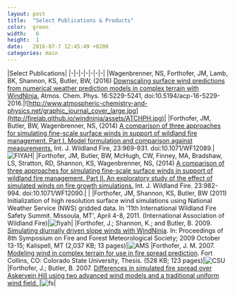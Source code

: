 ```yaml
---
layout: post
title:  "Select Publications & Products"
color:  green
width:   6 
height:  1
date:   2016-07-7 12:45:49 +0200
categories: main
---
```


|Select Publications|
|-|-|-|-|-|-|-|
|Wagenbrenner, NS, Forthofer, JM, Lamb, BK, Shannon, KS, Butler, BW, (2016) [Downscaling surface wind predictions from numerical weather prediction models in complex terrain with WindNinja.](http://www.atmos-chem-phys.net/16/5229/2016/acp-16-5229-2016.pdf) Atmos. Chem. Phys. 16:5229-5241, doi:10.5194/acp-16-5229-2016.|![http://www.atmospheric-chemistry-and-physics.net/graphic_journal_cover_large.jpg](http://firelab.github.io/windninja/assets/ATCHPH.jpg)|
|Forthofer, JM, Butler, BW, Wagenbrenner, NS, (2014) [A comparison of three approaches for simulating fine-scale surface winds in support of wildland fire management. Part I. Model formulation and comparison against measurements.](http://www.fs.fed.us/rm/pubs_other/rmrs_2014_forthofer_j001.pdf) Int. J. Wildland Fire, 23:969-931. doi:10.1071/WF12089.|![FIYAH](http://wildfiremagazine.org/wp-content/uploads/2011/01/IJWF-Cover.png)|
|Forthofer, JM, Butler, BW, McHugh, CW, Finney, MA, Bradshaw, LS, Stratton, RD, Shannon, KS, Wagenbrenner, NS, (2014) [A comparison of three approaches for simulating fine-scale surface winds in support of wildland fire management. Part II. An exploratory study of the effect of simulated winds on fire growth simulations.](https://www.researchgate.net/publication/264824467_A_comparison_of_three_approaches_for_simulating_fine-scale_surface_winds_in_support_of_wildland_fire_management_Part_II_An_exploratory_study_of_the_effect_of_simulated_winds_on_fire_growth_simulations) Int. J. Wildland Fire. 23:982-994. doi:10.1071/WF12090.| |
|Forthofer, JM, Shannon, KS, Butler, BW (2011) Initialization of high resolution surface wind simulations using National Weather Service (NWS) gridded data. In '11th International Wildland Fire Safety Summit. Missoula, MT', April 4-8, 2011. (International Association of Wildland Fire)|![fiyah](https://research.cnr.ncsu.edu/blogs/firechasers/files/2011/11/IAWF.jpg)|
|Forthofer, J.; Shannon, K.; and Butler, B. 2009. [Simulating diurnally driven slope winds with WindNinja](https://ams.confex.com/ams/8Fire/techprogram/paper_156275.htm). In: Proceedings of 8th Symposium on Fire and Forest Meteorological Society; 2009 October 13-15; Kalispell, MT (2,037 KB; 13 pages)|![AMS](https://wattsupwiththat.files.wordpress.com/2011/06/amsseal-blue1.jpg)
|Forthofer, J. M. 2007. [Modeling wind in complex terrain for use in fire spread prediction](http://firelab.org/document/forthofer-thesis). Fort Collins, CO: Colorado State University, Thesis. (528 KB; 123 pages)|![CSU](http://webcom.colostate.edu/csuramclub/files/2014/10/rams.png)
|Forthofer, J.; Butler, B. 2007. [Differences in simulated fire spread over Askervein Hill using two advanced wind models and a traditional uniform wind field. ](http://www.fs.fed.us/rm/pubs/rmrs_p046/rmrs_p046_123_127.pdf)|![fs](https://upload.wikimedia.org/wikipedia/commons/thumb/3/30/ForestServiceLogoOfficial.svg/2000px-ForestServiceLogoOfficial.svg.png)|




